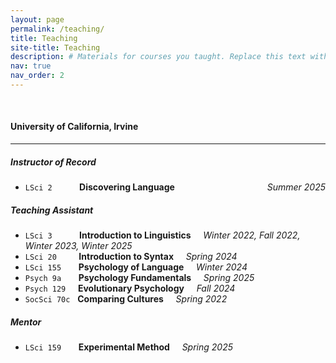 ```yaml
---
layout: page
permalink: /teaching/
title: Teaching
site-title: Teaching
description: # Materials for courses you taught. Replace this text with your description.
nav: true
nav_order: 2
---
```


<p>&nbsp;</p>

#### University of California, Irvine

---

##### Instructor of Record

- `LSci 2`  &nbsp; &nbsp; &nbsp; &nbsp; &nbsp; **Discovering Language** &nbsp; &nbsp; <span style="float: right;">*Summer 2025*</span>

##### Teaching Assistant

- `LSci 3`  &nbsp; &nbsp; &nbsp; &nbsp; &nbsp; **Introduction to Linguistics** &nbsp; &nbsp; *Winter 2022, Fall 2022, Winter 2023, Winter 2025*
- `LSci 20` &nbsp; &nbsp; &nbsp; &nbsp; **Introduction to Syntax** &nbsp; &nbsp; *Spring 2024*
- `LSci 155` &nbsp; &nbsp; &nbsp; **Psychology of Language** &nbsp; &nbsp; *Winter 2024*
- `Psych 9a` &nbsp; &nbsp; &nbsp; **Psychology Fundamentals** &nbsp; &nbsp; *Spring 2025*
- `Psych 129` &nbsp; &nbsp; **Evolutionary Psychology** &nbsp; &nbsp; *Fall 2024*
- `SocSci 70c` &nbsp; **Comparing Cultures** &nbsp; &nbsp; *Spring 2022*

##### Mentor

- `LSci 159` &nbsp; &nbsp; &nbsp; **Experimental Method** &nbsp; &nbsp; *Spring 2025*
